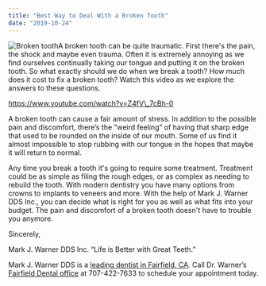 ```yaml
---
title: "Best Way to Deal With a Broken Tooth"
date: "2019-10-24"
---
```


![Broken tooth](/images/broken-tooth-dentist-fairfield-1024x684.jpeg)A broken tooth can be quite traumatic. First there's the pain, the shock and maybe even trauma. Often it is extremely annoying as we find ourselves continually taking our tongue and putting it on the broken tooth. So what exactly should we do when we break a tooth? How much does it cost to fix a broken tooth? Watch this video as we explore the answers to these questions.

https://www.youtube.com/watch?v=Z4fV\_7cBh-0

A broken tooth can cause a fair amount of stress. In addition to the possible pain and discomfort, there’s the “weird feeling” of having that sharp edge that used to be rounded on the inside of our mouth. Some of us find it almost impossible to stop rubbing with our tongue in the hopes that maybe it will return to normal.

Any time you break a tooth it's going to require some treatment. Treatment could be as simple as filing the rough edges, or as complex as needing to rebuild the tooth. With modern dentistry you have many options from crowns to implants to veneers and more. With the help of Mark J. Warner DDS Inc., you can decide what is right for you as well as what fits into your budget. The pain and discomfort of a broken tooth doesn't have to trouble you anymore.

Sincerely,

Mark J. Warner DDS Inc. “Life is Better with Great Teeth.”

Mark J. Warner DDS is a [leading dentist in Fairfield, CA](https://www.dentistfairfieldca.com/about-us/). Call Dr. Warner’s [Fairfield Dental office](https://www.dentistfairfieldca.com/contact-us/) at 707-422-7633 to schedule your appointment today.
